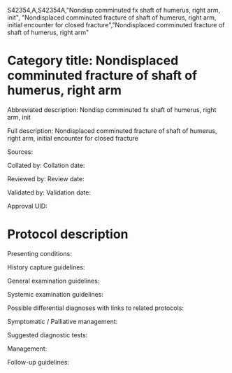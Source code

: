 S42354,A,S42354A,"Nondisp comminuted fx shaft of humerus, right arm, init", "Nondisplaced comminuted fracture of shaft of humerus, right arm, initial encounter for closed fracture","Nondisplaced comminuted fracture of shaft of humerus, right arm"
# Category title: Nondisplaced comminuted fracture of shaft of humerus, right arm

Abbreviated description: Nondisp comminuted fx shaft of humerus, right arm, init

Full description: Nondisplaced comminuted fracture of shaft of humerus, right arm, initial encounter for closed fracture

Sources:

Collated by:
Collation date:

Reviewed by:
Review date:

Validated by:
Validation date:

Approval UID:

# Protocol description

Presenting conditions:

History capture guidelines:

General examination guidelines:

Systemic examination guidelines:

Possible differential diagnoses with links to related protocols:

Symptomatic / Palliative management:

Suggested diagnostic tests:

Management:

Follow-up guidelines:
